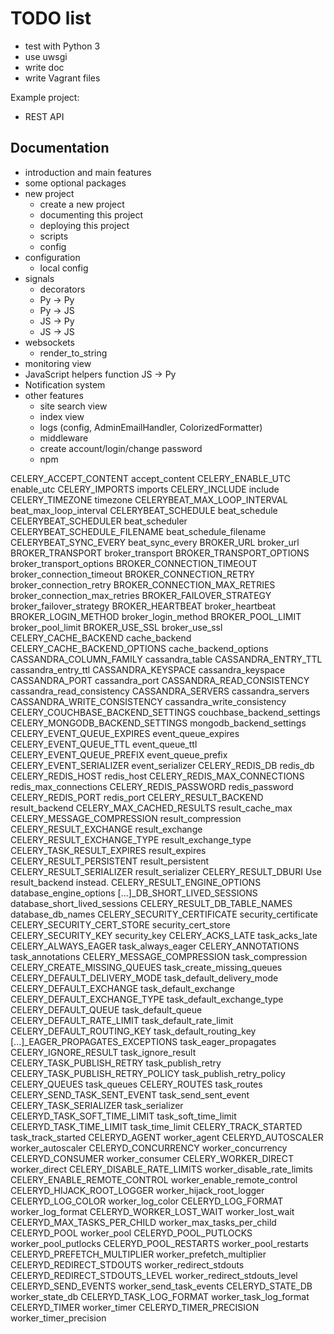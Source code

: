 TODO list
=========

  * test with Python 3
  * use uwsgi
  * write doc
  * write Vagrant files
  
Example project:

  * REST API


Documentation
-------------

  * introduction and main features
  * some optional packages
  * new project
    * create a new project
    * documenting this project
    * deploying this project
    * scripts
    * config
  * configuration
    * local config
  * signals
    * decorators
    * Py -> Py
    * Py -> JS
    * JS -> Py
    * JS -> JS
  * websockets
    * render_to_string
  * monitoring view
  * JavaScript helpers
    function JS -> Py
  * Notification system
  * other features
    * site search view
    * index view
    * logs (config, AdminEmailHandler, ColorizedFormatter)
    * middleware
    * create account/login/change password
    * npm
    
    
    
CELERY_ACCEPT_CONTENT	accept_content
CELERY_ENABLE_UTC	enable_utc
CELERY_IMPORTS	imports
CELERY_INCLUDE	include
CELERY_TIMEZONE	timezone
CELERYBEAT_MAX_LOOP_INTERVAL	beat_max_loop_interval
CELERYBEAT_SCHEDULE	beat_schedule
CELERYBEAT_SCHEDULER	beat_scheduler
CELERYBEAT_SCHEDULE_FILENAME	beat_schedule_filename
CELERYBEAT_SYNC_EVERY	beat_sync_every
BROKER_URL	broker_url
BROKER_TRANSPORT	broker_transport
BROKER_TRANSPORT_OPTIONS	broker_transport_options
BROKER_CONNECTION_TIMEOUT	broker_connection_timeout
BROKER_CONNECTION_RETRY	broker_connection_retry
BROKER_CONNECTION_MAX_RETRIES	broker_connection_max_retries
BROKER_FAILOVER_STRATEGY	broker_failover_strategy
BROKER_HEARTBEAT	broker_heartbeat
BROKER_LOGIN_METHOD	broker_login_method
BROKER_POOL_LIMIT	broker_pool_limit
BROKER_USE_SSL	broker_use_ssl
CELERY_CACHE_BACKEND	cache_backend
CELERY_CACHE_BACKEND_OPTIONS	cache_backend_options
CASSANDRA_COLUMN_FAMILY	cassandra_table
CASSANDRA_ENTRY_TTL	cassandra_entry_ttl
CASSANDRA_KEYSPACE	cassandra_keyspace
CASSANDRA_PORT	cassandra_port
CASSANDRA_READ_CONSISTENCY	cassandra_read_consistency
CASSANDRA_SERVERS	cassandra_servers
CASSANDRA_WRITE_CONSISTENCY	cassandra_write_consistency
CELERY_COUCHBASE_BACKEND_SETTINGS	couchbase_backend_settings
CELERY_MONGODB_BACKEND_SETTINGS	mongodb_backend_settings
CELERY_EVENT_QUEUE_EXPIRES	event_queue_expires
CELERY_EVENT_QUEUE_TTL	event_queue_ttl
CELERY_EVENT_QUEUE_PREFIX	event_queue_prefix
CELERY_EVENT_SERIALIZER	event_serializer
CELERY_REDIS_DB	redis_db
CELERY_REDIS_HOST	redis_host
CELERY_REDIS_MAX_CONNECTIONS	redis_max_connections
CELERY_REDIS_PASSWORD	redis_password
CELERY_REDIS_PORT	redis_port
CELERY_RESULT_BACKEND	result_backend
CELERY_MAX_CACHED_RESULTS	result_cache_max
CELERY_MESSAGE_COMPRESSION	result_compression
CELERY_RESULT_EXCHANGE	result_exchange
CELERY_RESULT_EXCHANGE_TYPE	result_exchange_type
CELERY_TASK_RESULT_EXPIRES	result_expires
CELERY_RESULT_PERSISTENT	result_persistent
CELERY_RESULT_SERIALIZER	result_serializer
CELERY_RESULT_DBURI	Use result_backend instead.
CELERY_RESULT_ENGINE_OPTIONS	database_engine_options
[...]_DB_SHORT_LIVED_SESSIONS	database_short_lived_sessions
CELERY_RESULT_DB_TABLE_NAMES	database_db_names
CELERY_SECURITY_CERTIFICATE	security_certificate
CELERY_SECURITY_CERT_STORE	security_cert_store
CELERY_SECURITY_KEY	security_key
CELERY_ACKS_LATE	task_acks_late
CELERY_ALWAYS_EAGER	task_always_eager
CELERY_ANNOTATIONS	task_annotations
CELERY_MESSAGE_COMPRESSION	task_compression
CELERY_CREATE_MISSING_QUEUES	task_create_missing_queues
CELERY_DEFAULT_DELIVERY_MODE	task_default_delivery_mode
CELERY_DEFAULT_EXCHANGE	task_default_exchange
CELERY_DEFAULT_EXCHANGE_TYPE	task_default_exchange_type
CELERY_DEFAULT_QUEUE	task_default_queue
CELERY_DEFAULT_RATE_LIMIT	task_default_rate_limit
CELERY_DEFAULT_ROUTING_KEY	task_default_routing_key
[...]_EAGER_PROPAGATES_EXCEPTIONS	task_eager_propagates
CELERY_IGNORE_RESULT	task_ignore_result
CELERY_TASK_PUBLISH_RETRY	task_publish_retry
CELERY_TASK_PUBLISH_RETRY_POLICY	task_publish_retry_policy
CELERY_QUEUES	task_queues
CELERY_ROUTES	task_routes
CELERY_SEND_TASK_SENT_EVENT	task_send_sent_event
CELERY_TASK_SERIALIZER	task_serializer
CELERYD_TASK_SOFT_TIME_LIMIT	task_soft_time_limit
CELERYD_TASK_TIME_LIMIT	task_time_limit
CELERY_TRACK_STARTED	task_track_started
CELERYD_AGENT	worker_agent
CELERYD_AUTOSCALER	worker_autoscaler
CELERYD_CONCURRENCY	worker_concurrency
CELERYD_CONSUMER	worker_consumer
CELERY_WORKER_DIRECT	worker_direct
CELERY_DISABLE_RATE_LIMITS	worker_disable_rate_limits
CELERY_ENABLE_REMOTE_CONTROL	worker_enable_remote_control
CELERYD_HIJACK_ROOT_LOGGER	worker_hijack_root_logger
CELERYD_LOG_COLOR	worker_log_color
CELERYD_LOG_FORMAT	worker_log_format
CELERYD_WORKER_LOST_WAIT	worker_lost_wait
CELERYD_MAX_TASKS_PER_CHILD	worker_max_tasks_per_child
CELERYD_POOL	worker_pool
CELERYD_POOL_PUTLOCKS	worker_pool_putlocks
CELERYD_POOL_RESTARTS	worker_pool_restarts
CELERYD_PREFETCH_MULTIPLIER	worker_prefetch_multiplier
CELERYD_REDIRECT_STDOUTS	worker_redirect_stdouts
CELERYD_REDIRECT_STDOUTS_LEVEL	worker_redirect_stdouts_level
CELERYD_SEND_EVENTS	worker_send_task_events
CELERYD_STATE_DB	worker_state_db
CELERYD_TASK_LOG_FORMAT	worker_task_log_format
CELERYD_TIMER	worker_timer
CELERYD_TIMER_PRECISION	worker_timer_precision

